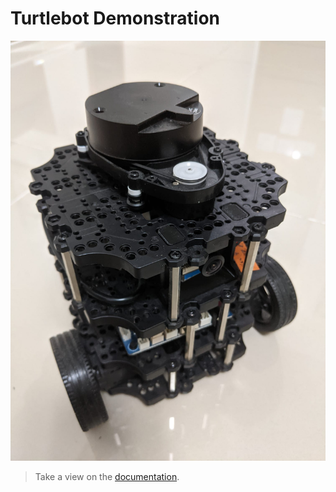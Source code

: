<!--
author:  André Dietrich; Sebastian Zug

mode:   Presentation

comment: Interactive LiaScript workshop at Federal University of Amazonas

-->

# Turtlebot Demonstration

![Turtlebot](images/turtlebot.jpeg)

> Take a view on the [documentation](https://emanual.robotis.com/docs/en/platform/turtlebot3/overview/).


